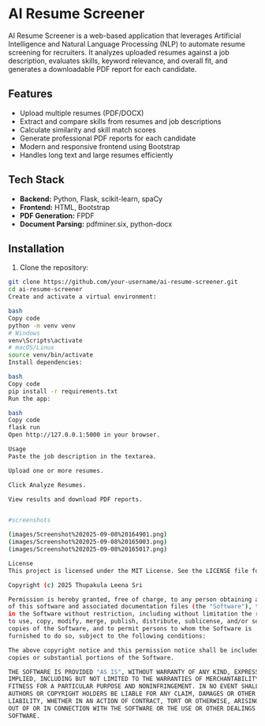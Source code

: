 # AI Resume Screener

AI Resume Screener is a web-based application that leverages Artificial Intelligence and Natural Language Processing (NLP) to automate resume screening for recruiters. It analyzes uploaded resumes against a job description, evaluates skills, keyword relevance, and overall fit, and generates a downloadable PDF report for each candidate.

## Features

- Upload multiple resumes (PDF/DOCX)
- Extract and compare skills from resumes and job descriptions
- Calculate similarity and skill match scores
- Generate professional PDF reports for each candidate
- Modern and responsive frontend using Bootstrap
- Handles long text and large resumes efficiently

## Tech Stack

- **Backend:** Python, Flask, scikit-learn, spaCy
- **Frontend:** HTML, Bootstrap
- **PDF Generation:** FPDF
- **Document Parsing:** pdfminer.six, python-docx

## Installation

1. Clone the repository:

```bash
git clone https://github.com/your-username/ai-resume-screener.git
cd ai-resume-screener
Create and activate a virtual environment:

bash
Copy code
python -m venv venv
# Windows
venv\Scripts\activate
# macOS/Linux
source venv/bin/activate
Install dependencies:

bash
Copy code
pip install -r requirements.txt
Run the app:

bash
Copy code
flask run
Open http://127.0.0.1:5000 in your browser.

Usage
Paste the job description in the textarea.

Upload one or more resumes.

Click Analyze Resumes.

View results and download PDF reports.


#screenshots

(images/Screenshot%202025-09-08%20164901.png)
(images/Screenshot%202025-09-08%20165003.png)
(images/Screenshot%202025-09-08%20165017.png)

License
This project is licensed under the MIT License. See the LICENSE file for details.

Copyright (c) 2025 Thupakula Leena Sri

Permission is hereby granted, free of charge, to any person obtaining a copy
of this software and associated documentation files (the "Software"), to deal
in the Software without restriction, including without limitation the rights
to use, copy, modify, merge, publish, distribute, sublicense, and/or sell
copies of the Software, and to permit persons to whom the Software is
furnished to do so, subject to the following conditions:

The above copyright notice and this permission notice shall be included in all
copies or substantial portions of the Software.

THE SOFTWARE IS PROVIDED "AS IS", WITHOUT WARRANTY OF ANY KIND, EXPRESS OR
IMPLIED, INCLUDING BUT NOT LIMITED TO THE WARRANTIES OF MERCHANTABILITY,
FITNESS FOR A PARTICULAR PURPOSE AND NONINFRINGEMENT. IN NO EVENT SHALL THE
AUTHORS OR COPYRIGHT HOLDERS BE LIABLE FOR ANY CLAIM, DAMAGES OR OTHER
LIABILITY, WHETHER IN AN ACTION OF CONTRACT, TORT OR OTHERWISE, ARISING FROM,
OUT OF OR IN CONNECTION WITH THE SOFTWARE OR THE USE OR OTHER DEALINGS IN THE
SOFTWARE.
